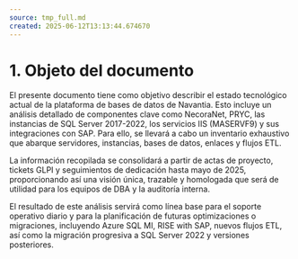 ```yaml
---
source: tmp_full.md
created: 2025-06-12T13:13:44.674670
---
```

# 1. Objeto del documento 

El presente documento tiene como objetivo describir el estado
tecnológico actual de la plataforma de bases de datos de Navantia. Esto
incluye un análisis detallado de componentes clave como NecoraNet, PRYC,
las instancias de SQL Server 2017-2022, los servicios IIS (MASERVF9) y
sus integraciones con SAP. Para ello, se llevará a cabo un inventario
exhaustivo que abarque servidores, instancias, bases de datos, enlaces y
flujos ETL.

La información recopilada se consolidará a partir de actas de proyecto,
tickets GLPI y seguimientos de dedicación hasta mayo de 2025,
proporcionando así una visión única, trazable y homologada que será de
utilidad para los equipos de DBA y la auditoría interna.

El resultado de este análisis servirá como línea base para el soporte
operativo diario y para la planificación de futuras optimizaciones o
migraciones, incluyendo Azure SQL MI, RISE with SAP, nuevos flujos ETL,
así como la migración progresiva a SQL Server 2022 y versiones
posteriores.

